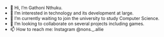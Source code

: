 - 👋 Hi, I’m Gathoni Nthuku.
- 👀 I’m interested in technology and its development at large.
- 🌱 I’m currently waiting to join the university to study Computer Science.
- 💞️ I’m looking to collaborate on several projects including games.
- 📫 How to reach me: Instagram @nons._.allie


